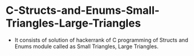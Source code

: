 # C-Structs-and-Enums-Small-Triangles-Large-Triangles
- It consists of solution of hackerrank of C programming of Structs and Enums module called as Small Triangles, Large Triangles.
